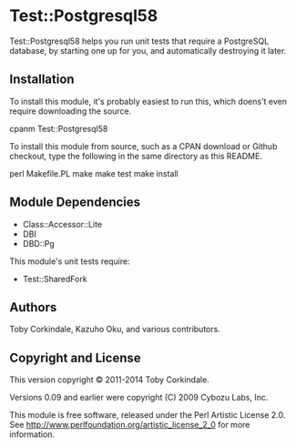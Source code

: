 Test::Postgresql58
================

Test::Postgresql58 helps you run unit tests that require a PostgreSQL database,
by starting one up for you, and automatically destroying it later.

Installation
------------

To install this module, it's probably easiest to run this, which doens't even
require downloading the source.

   cpanm Test::Postgresql58

To install this module from source, such as a CPAN download or Github checkout,
type the following in the same directory as this README.

   perl Makefile.PL
   make
   make test
   make install

Module Dependencies
-------------------

 * Class::Accessor::Lite
 * DBI
 * DBD::Pg

This module's unit tests require:

 * Test::SharedFork

Authors
-------

Toby Corkindale, Kazuho Oku, and various contributors.

Copyright and License
---------------------

This version copyright © 2011-2014 Toby Corkindale.

Versions 0.09 and earlier were copyright (C) 2009 Cybozu Labs, Inc.

This module is free software, released under the Perl Artistic License 2.0.
See http://www.perlfoundation.org/artistic_license_2_0 for more information.


